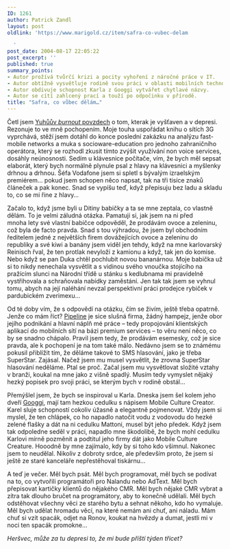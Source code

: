 ```yaml
---
ID: 1261
author: Patrick Zandl
layout: post
oldlink: 'https://www.marigold.cz/item/safra-co-vubec-delam

  '
post_date: 2004-08-17 22:05:22
post_excerpt: ''
published: true
summary_points:
- Autor prožívá tvůrčí krizi a pocity vyhoření z náročné práce v IT.
- Autor obtížně vysvětluje rodině svou práci v oblasti mobilních technologií.
- Autor obdivuje schopnost Karla z Googgi vytvářet chytlavé názvy.
- Autor se cítí zahlcený prací a touží po odpočinku v přírodě.
title: "Safra, co vůbec dělám…"
---
```


<p>
Četl jsem <a href="http://www.jakpsatweb.cz/weblog/a/1092622740-par-osobnich-vzdechu.html">Yuhůův <em>burnout </em>povzdech</a> o tom, kterak je vyšťaven a v depresi. Rezonuje to ve mně pochopením. Moje touha uspořádat knihu o sítích 3G vyprchává, stěží jsem dotáhl do konce poslední zakázku na analýzu fast-mobile networks a muka s socioware-education pro jednoho zahraničního operátora, který se rozhodl zkusit tímto zvýšit využívání non voice services, dosáhly neúnosnosti. Sedím u klávesnice počítače, vím, že bych měl sepsat elaborát, který bych normálně plynule psal z hlavy na klávesnici a myšlenky drhnou a drhnou. Šéfa Vodafone jsem si spletl s bývalým izraelským premiérem&#8230; pokud jsem schopen něco napsat, tak na tři tisíce znaků článeček a pak konec. Snad se vypíšu teď, když přepisuju bez ladu a skladu to, co se mi řine z hlavy&#8230;</p>
<p>
Začalo to, když jsme byli u Ditiny babičky a ta se mne zeptala, co vlastně dělám. To je velmi záludná otázka. Pamatuji si, jak jsem na ni před mnoha lety své vlastní babičce odpověděl, že prodávám ovoce a zeleninu, což byla de facto pravda. Snad s tou výhradou, že jsem byl obchodním ředitelem jedné z největších firem dovážejících ovoce a zeleninu do republiky a své kiwi a banány jsem viděl jen tehdy, když na mne karlovarský Reinisch řval, že ten protlak nevyloží z kamionu a když, tak jen do komise. Nebo když se pan Duka chtěl pochlubit novou bananárnou. Moje babička už si to nikdy nenechala vysvětlit a s vidinou svého vnoučka stojícího na pražícím slunci na Národní třídě u stánku s kedlubnama mi pravidelně vystřihovala a schraňovala nabídky zaměstání. Jen tak tak jsem se vyhnul tomu, abych na její naléhání nevzal perspektivní práci prodejce rybiček v pardubickém zverimexu&#8230;</p>
<p>
Od té doby vím, že s odpovědí na otázku, čím se živím, ještě třeba opatrně. Jenže co mám říct? <a href="http://www.pipeline.cz">Pipeline</a> je sice slušná firma, žádný hampejz, jenže obor jejího podnikání a hlavní náplň mé práce &#8211; tedy propojování klientských aplikací do mobilních sítí na bázi premium services &#8211; to věru není něco, co by se snadno chápalo. Pravil jsem tedy, že prodávám esemesky, což je sice pravda, ale k pochopení je na tom také málo. Nedávno jsem se to známému pokusil přiblížit tím, že děláme takové to SMS hlasování, jako je třeba SuperStar. Zajásal. Načež jsem mu musel vysvětlit, že zrovna SuperStar hlasování neděláme. Ptal se proč. Začal jsem mu vysvětlovat složité vztahy v branži, koukal na mne jako z višně spadlý. Musím tedy vymyslet nějaký hezký popisek pro svoji práci, se kterým bych v rodině obstál&#8230;</p>
<p>
Přemýšlel jsem, že bych se inspiroval u Karla. Dneska jsem šel kolem jeho dveří <a href="http://www.googgi.com">Googgi</a>, mají tam hezkou cedulku s nápisem Mobile Culture Creator. Karel sluje schopností cokoliv úžasně a elegantně pojmenovat. Vždy jsem si myslel, že ten chlápek, co ho napadlo natočit vodu z vodovodu do hezké zelené flašky a dát na ni cedulku Mattoni, musel být jeho předek. Když jsem tak odpoledne seděl v práci, napadlo mne škodolibě, že bych mohl cedulku Karlovi mírně pozměnit a podtitul jeho firmy dát jako Mobile Culture Creature. Hooodně by mne zajímalo, kdy by si toho kdo všimnul. Nakonec jsem to neudělal. Nikoliv z dobroty srdce, ale především proto, že jsem si ještě ze staré kanceláře nepřestěhoval tiskárnu&#8230;</p>
<p>
A teď je večer. Měl bych psát. Měl bych programovat, měl bych se podívat na to, co vytvořili programátoři pro Nalandu nebo AdText. Měl bych přepisovat kartičky klientů do nějakého CMR. Měl bych nějaké CMR vybrat a zítra tak dlouho bručet na programátory, aby to konečně udělali. Měl bych odstěhovat všechny věci ze starého bytu a sehnat někoho, kdo ho vymaluje. Měl bych udělat hromadu věcí, na které nemám ani chuť, ani náladu. Mám chuť si vzít spacák, odjet na Ronov, koukat na hvězdy a dumat, jestli mi v noci ten spacák promokne&#8230;</p>
<p>
<em>Heršvec, může za tu depresi to, že mi bude příští týden třicet?</em></p>